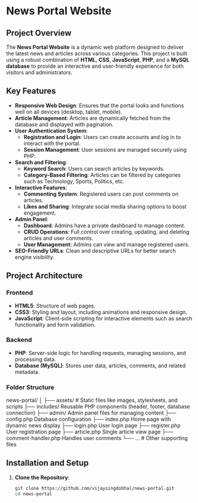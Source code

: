 # News Portal Website

## Project Overview
The **News Portal Website** is a dynamic web platform designed to deliver the latest news and articles across various categories. This project is built using a robust combination of **HTML**, **CSS**, **JavaScript**, **PHP**, and a **MySQL database** to provide an interactive and user-friendly experience for both visitors and administrators.

## Key Features
- **Responsive Web Design**: Ensures that the portal looks and functions well on all devices (desktop, tablet, mobile).
- **Article Management**: Articles are dynamically fetched from the database and displayed with pagination.
- **User Authentication System**:
  - **Registration and Login**: Users can create accounts and log in to interact with the portal.
  - **Session Management**: User sessions are managed securely using PHP.
- **Search and Filtering**:
  - **Keyword Search**: Users can search articles by keywords.
  - **Category-Based Filtering**: Articles can be filtered by categories such as Technology, Sports, Politics, etc.
- **Interactive Features**:
  - **Commenting System**: Registered users can post comments on articles.
  - **Likes and Sharing**: Integrate social media sharing options to boost engagement.
- **Admin Panel**:
  - **Dashboard**: Admins have a private dashboard to manage content.
  - **CRUD Operations**: Full control over creating, updating, and deleting articles and user comments.
  - **User Management**: Admins can view and manage registered users.
- **SEO-Friendly URLs**: Clean and descriptive URLs for better search engine visibility.

## Project Architecture
### Frontend
- **HTML5**: Structure of web pages.
- **CSS3**: Styling and layout, including animations and responsive design.
- **JavaScript**: Client-side scripting for interactive elements such as search functionality and form validation.

### Backend
- **PHP**: Server-side logic for handling requests, managing sessions, and processing data.
- **Database (MySQL)**: Stores user data, articles, comments, and related metadata.

### Folder Structure
news-portal/ │ ├── assets/ # Static files like images, stylesheets, and scripts ├── includes/ 
Reusable PHP components (header, footer, database connection) ├── admin/ 
Admin panel files for managing content ├── config.php 
Database configuration ├── index.php 
Home page with dynamic news display ├── login.php 
User login page ├── register.php 
User registration page ├── article.php 
Single article view page ├── comment-handler.php 
Handles user comments └── ... # Other supporting files 

## Installation and Setup
1. **Clone the Repository**:
   ```bash
   git clone https://github.com/vijaysingdobhal/news-portal.git
   cd news-portal
   
